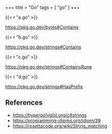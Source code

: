 +++
title = "Go"
tags = [ "go" ]
+++

{{< r "a.go" >}}

<https://pkg.go.dev/bytes#Contains>

{{< r "b.go" >}}

<https://pkg.go.dev/strings#Contains>

{{< r "c.go" >}}

<https://pkg.go.dev/strings#ContainsRune>

{{< r "d.go" >}}

<https://pkg.go.dev/strings#HasPrefix>

## References

- <https://hyperpolyglot.org/c#strings>
- <https://programming-idioms.org/idiom/39>
- <https://rosettacode.org/wiki/String_matching>
